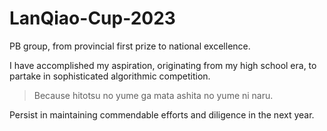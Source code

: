 # LanQiao-Cup-2023

PB group, from provincial first prize to national excellence. 

I have accomplished my aspiration, originating from my high school era, to partake in sophisticated algorithmic competition.

> Because hitotsu no yume ga mata ashita no yume ni naru. 

Persist in maintaining commendable efforts and diligence in the next year.
